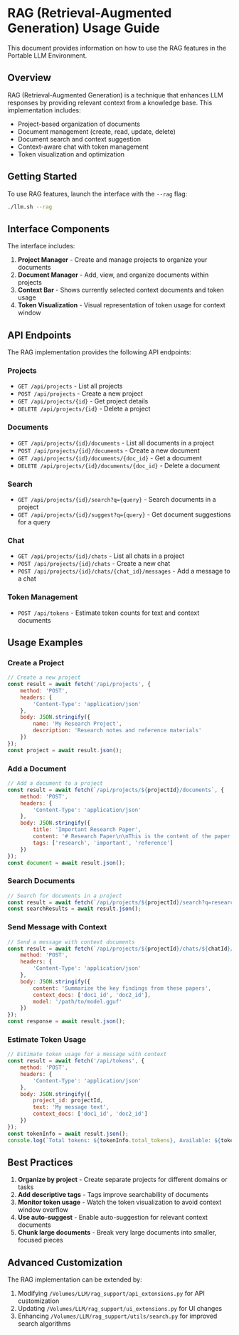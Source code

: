 # RAG (Retrieval-Augmented Generation) Usage Guide

This document provides information on how to use the RAG features in the Portable LLM Environment.

## Overview

RAG (Retrieval-Augmented Generation) is a technique that enhances LLM responses by providing relevant context from a knowledge base. This implementation includes:

- Project-based organization of documents
- Document management (create, read, update, delete)
- Document search and context suggestion
- Context-aware chat with token management
- Token visualization and optimization

## Getting Started

To use RAG features, launch the interface with the `--rag` flag:

```bash
./llm.sh --rag
```

## Interface Components

The interface includes:

1. **Project Manager** - Create and manage projects to organize your documents
2. **Document Manager** - Add, view, and organize documents within projects
3. **Context Bar** - Shows currently selected context documents and token usage
4. **Token Visualization** - Visual representation of token usage for context window

## API Endpoints

The RAG implementation provides the following API endpoints:

### Projects

- `GET /api/projects` - List all projects
- `POST /api/projects` - Create a new project
- `GET /api/projects/{id}` - Get project details
- `DELETE /api/projects/{id}` - Delete a project

### Documents

- `GET /api/projects/{id}/documents` - List all documents in a project
- `POST /api/projects/{id}/documents` - Create a new document
- `GET /api/projects/{id}/documents/{doc_id}` - Get a document
- `DELETE /api/projects/{id}/documents/{doc_id}` - Delete a document

### Search

- `GET /api/projects/{id}/search?q={query}` - Search documents in a project
- `GET /api/projects/{id}/suggest?q={query}` - Get document suggestions for a query

### Chat

- `GET /api/projects/{id}/chats` - List all chats in a project
- `POST /api/projects/{id}/chats` - Create a new chat
- `POST /api/projects/{id}/chats/{chat_id}/messages` - Add a message to a chat

### Token Management

- `POST /api/tokens` - Estimate token counts for text and context documents

## Usage Examples

### Create a Project

```javascript
// Create a new project
const result = await fetch('/api/projects', {
    method: 'POST',
    headers: {
        'Content-Type': 'application/json'
    },
    body: JSON.stringify({
        name: 'My Research Project',
        description: 'Research notes and reference materials'
    })
});
const project = await result.json();
```

### Add a Document

```javascript
// Add a document to a project
const result = await fetch(`/api/projects/${projectId}/documents`, {
    method: 'POST',
    headers: {
        'Content-Type': 'application/json'
    },
    body: JSON.stringify({
        title: 'Important Research Paper',
        content: '# Research Paper\n\nThis is the content of the paper...',
        tags: ['research', 'important', 'reference']
    })
});
const document = await result.json();
```

### Search Documents

```javascript
// Search for documents in a project
const result = await fetch(`/api/projects/${projectId}/search?q=research+methodology`);
const searchResults = await result.json();
```

### Send Message with Context

```javascript
// Send a message with context documents
const result = await fetch(`/api/projects/${projectId}/chats/${chatId}/messages`, {
    method: 'POST',
    headers: {
        'Content-Type': 'application/json'
    },
    body: JSON.stringify({
        content: 'Summarize the key findings from these papers',
        context_docs: ['doc1_id', 'doc2_id'],
        model: '/path/to/model.gguf'
    })
});
const response = await result.json();
```

### Estimate Token Usage

```javascript
// Estimate token usage for a message with context
const result = await fetch('/api/tokens', {
    method: 'POST',
    headers: {
        'Content-Type': 'application/json'
    },
    body: JSON.stringify({
        project_id: projectId,
        text: 'My message text',
        context_docs: ['doc1_id', 'doc2_id']
    })
});
const tokenInfo = await result.json();
console.log(`Total tokens: ${tokenInfo.total_tokens}, Available: ${tokenInfo.available_tokens}`);
```

## Best Practices

1. **Organize by project** - Create separate projects for different domains or tasks
2. **Add descriptive tags** - Tags improve searchability of documents
3. **Monitor token usage** - Watch the token visualization to avoid context window overflow
4. **Use auto-suggest** - Enable auto-suggestion for relevant context documents
5. **Chunk large documents** - Break very large documents into smaller, focused pieces

## Advanced Customization

The RAG implementation can be extended by:

1. Modifying `/Volumes/LLM/rag_support/api_extensions.py` for API customization
2. Updating `/Volumes/LLM/rag_support/ui_extensions.py` for UI changes
3. Enhancing `/Volumes/LLM/rag_support/utils/search.py` for improved search algorithms